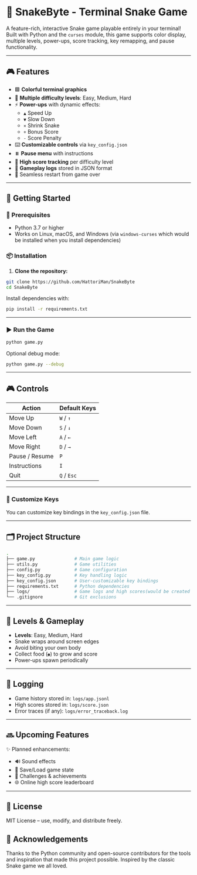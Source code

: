 # 🐍 SnakeByte - Terminal Snake Game

A feature-rich, interactive Snake game playable entirely in your terminal! Built with Python and the `curses` module, this game supports color display, multiple levels, power-ups, score tracking, key remapping, and pause functionality.

---

## 🎮 Features

- 🟩 **Colorful terminal graphics**
- 🧠 **Multiple difficulty levels**: Easy, Medium, Hard
- ⚡ **Power-ups** with dynamic effects:
  - `▲` Speed Up
  - `▼` Slow Down
  - `×` Shrink Snake
  - `+` Bonus Score
  - `-` Score Penalty
- ⌨️ **Customizable controls** via `key_config.json`
- ⏸️ **Pause menu** with instructions
- 💾 **High score tracking** per difficulty level
- 📜 **Gameplay logs** stored in JSON format
- 🔁 Seamless restart from game over

---

## 🚀 Getting Started

### 🔧 Prerequisites

- Python 3.7 or higher
- Works on Linux, macOS, and Windows (via `windows-curses` which would be installed when you install dependencies)

### 📦 Installation

1. **Clone the repository:**

```bash
git clone https://github.com/HattoriMan/SnakeByte
cd SnakeByte
```

Install dependencies with:

```bash
pip install -r requirements.txt
```

---

### ▶️ Run the Game

```bash
python game.py
````

Optional debug mode:

```bash
python game.py --debug
```

---

## 🎮 Controls

| **Action**     | **Default Keys** |
| -------------- | ---------------- |
| Move Up        | `W` / `↑`        |
| Move Down      | `S` / `↓`        |
| Move Left      | `A` / `←`        |
| Move Right     | `D` / `→`        |
| Pause / Resume | `P`              |
| Instructions   | `I`              |
| Quit           | `Q` / `Esc`      |

---

### 🔧 Customize Keys

You can customize key bindings in the `key_config.json` file.

---

## 🗂️ Project Structure

```bash
.
├── game.py               # Main game logic
├── utils.py              # Game utilities
├── config.py             # Game configuration
├── key_config.py         # Key handling logic
├── key_config.json       # User-customizable key bindings
├── requirements.txt      # Python dependencies
├── logs/                 # Game logs and high scores(would be created once you run the game)
└── .gitignore            # Git exclusions
```

---

## 🧪 Levels & Gameplay

* **Levels**: Easy, Medium, Hard
* Snake wraps around screen edges
* Avoid biting your own body
* Collect food (`◉`) to grow and score
* Power-ups spawn periodically

---

## 📝 Logging

* Game history stored in: `logs/app.jsonl`
* High scores stored in: `logs/score.json`
* Error traces (if any): `logs/error_traceback.log`

---

## 🔜 Upcoming Features

✨ Planned enhancements:

* 🔊 Sound effects
* 💾 Save/Load game state
* 🧩 Challenges & achievements
* 🌐 Online high score leaderboard

---

## 📄 License

MIT License – use, modify, and distribute freely.


## 🙌 Acknowledgements

Thanks to the Python community and open-source contributors for the tools and inspiration that made this project possible. Inspired by the classic Snake game we all loved.
